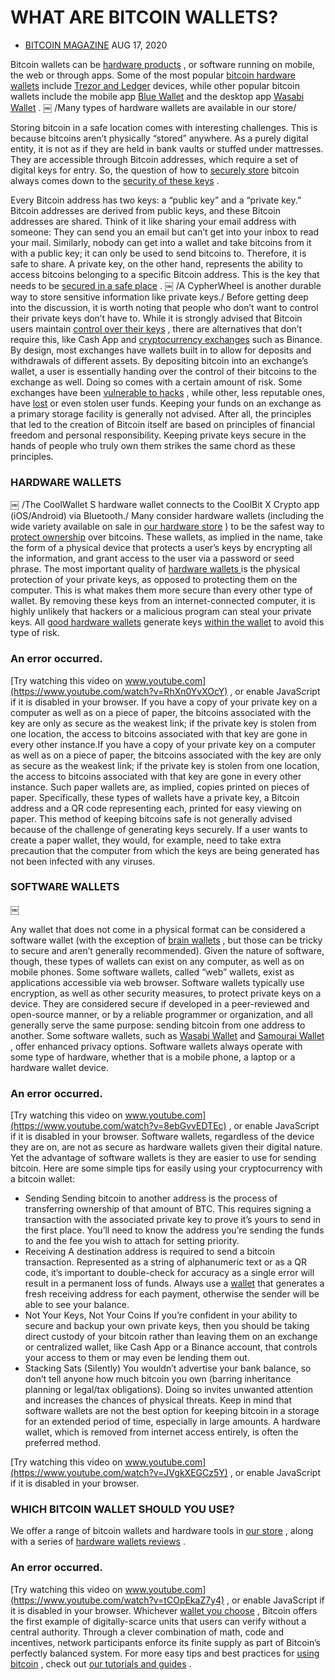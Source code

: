 # WHAT ARE BITCOIN WALLETS?
*  [BITCOIN MAGAZINE](https://bitcoinmagazine.com/authors/bitcoin-magazine) AUG 17, 2020


Bitcoin wallets can be  [hardware products](https://store.bitcoinmagazine.com/collections/hardware) , or software running on mobile, the web or through apps. Some of the most popular  [bitcoin hardware wallets](https://bitcoinmagazine.com/reviews/bitcoin-wallet-reviews-whats-the-best-hardware-wallet-on-the-market)  include  [Trezor and Ledger](https://store.bitcoinmagazine.com/collections/hardware)  devices, while other popular bitcoin wallets include the mobile app  [Blue Wallet](https://bitcoinmagazine.com/guides/bitcoin-wallets-for-beginners-part-three-installing-blue-wallet)  and the desktop app  [Wasabi Wallet](https://bitcoinmagazine.com/culture/wasabi-wallet-2-0-announced-focusing-on-privacy-ahead-of-mass-adoption) . 
 [￼](https://store.bitcoinmagazine.com/collections/hardware/products/ledger-nano-s) 
/Many types of hardware wallets are available in our store/

Storing bitcoin in a safe location comes with interesting challenges. This is because bitcoins aren’t physically “stored” anywhere. As a purely digital entity, it is not as if they are held in bank vaults or stuffed under mattresses. They are accessible through Bitcoin addresses, which require a set of digital keys for entry. So, the question of how to [ securely store](https://store.bitcoinmagazine.com/collections/hardware/products/billfodl-custom-engraved-with-bitcoin-2020-logo)  bitcoin always comes down to the  [security of these keys](https://bitcoinmagazine.com/guides/how-to-keep-bitcoins-safe) .

Every Bitcoin address has two keys: a “public key” and a “private key.” Bitcoin addresses are derived from public keys, and these Bitcoin addresses are shared. Think of it like sharing your email address with someone: They can send you an email but can’t get into your inbox to read your mail. Similarly, nobody can get into a wallet and take bitcoins from it with a public key; it can only be used to send bitcoins to. Therefore, it is safe to share.
A private key, on the other hand, represents the ability to access bitcoins belonging to a specific Bitcoin address. This is the key that needs to be  [secured in a safe place](https://store.bitcoinmagazine.com/collections/hardware/products/engraved-cypherwheel-by-cyphersafe) .
 [￼](https://store.bitcoinmagazine.com/collections/hardware/products/engraved-cypherwheel-by-cyphersafe) 
/A CypherWheel is another durable way to store sensitive information like private keys./
Before getting deep into the discussion, it is worth noting that people who don’t want to control their private keys don’t have to. While it is strongly advised that Bitcoin users maintain  [control over their keys](https://bitcoinmagazine.com/guides/bitcoin-wallets-for-beginners-part-one-self-custody-and-avoiding-kyc) , there are alternatives that don’t require this, like Cash App and  [cryptocurrency exchanges](https://bitcoinmagazine.com/guides/what-are-bitcoin-exchanges)  such as Binance. By design, most exchanges have wallets built in to allow for deposits and withdrawals of different assets. 
By depositing bitcoin into an exchange’s wallet, a user is essentially handing over the control of their bitcoins to the exchange as well. Doing so comes with a certain amount of risk. Some exchanges have been  [vulnerable to hacks](https://bitcoinmagazine.com/business/another-cryptocurrency-exchange-hack-hits-japan) , while other, less reputable ones, have  [lost](https://bitcoinmagazine.com/culture/cryptocurrency-exchanges-170-million-nano-coin-loss-sparks-outrage)  or even stolen user funds.
Keeping your funds on an exchange as a primary storage facility is generally not advised. After all, the principles that led to the creation of Bitcoin itself are based on principles of financial freedom and personal responsibility. Keeping private keys secure in the hands of people who truly own them strikes the same chord as these principles.
### HARDWARE WALLETS
 [￼](https://store.bitcoinmagazine.com/collections/hardware/products/coolwallet-s-by-coolbitx) 
/The CoolWallet S hardware wallet connects to the CoolBit X Crypto app (iOS/Android) via Bluetooth./
Many consider hardware wallets (including the wide variety available on sale in  [our hardware store](https://store.bitcoinmagazine.com/collections/hardware) ) to be the safest way to  [protect ownership](https://bitcoinmagazine.com/industry-events/proof-of-keys-a-critical-test-for-bitcoin#:~:text=For%20example%2C%20a%20Bitcoin%20private,anyone%20can%20have%20that%20power.)  over bitcoins. These wallets, as implied in the name, take the form of a physical device that protects a user’s keys by encrypting all the information, and grant access to the user via a password or seed phrase.
The most important quality of  [hardware wallets ](https://www.youtube.com/watch?v=tCOpEkaZ7y4) is the physical protection of your private keys, as opposed to protecting them on the computer. This is what makes them more secure than every other type of wallet.
By removing these keys from an internet-connected computer, it is highly unlikely that hackers or a malicious program can steal your private keys. All  [good hardware wallets](https://www.youtube.com/watch?v=yzJ9bRFkwmo&t=7s)  generate keys  [within the wallet](https://www.youtube.com/watch?v=RhXn0YvXOcY)  to avoid this type of risk.

### An error occurred.
 [Try watching this video on www.youtube.com](https://www.youtube.com/watch?v=RhXn0YvXOcY) , or enable JavaScript if it is disabled in your browser.
If you have a copy of your private key on a computer as well as on a piece of paper, the bitcoins associated with the key are only as secure as the weakest link; if the private key is stolen from one location, the access to bitcoins associated with that key are gone in every other instance.If you have a copy of your private key on a computer as well as on a piece of paper, the bitcoins associated with the key are only as secure as the weakest link; if the private key is stolen from one location, the access to bitcoins associated with that key are gone in every other instance.
Such paper wallets are, as implied, copies printed on pieces of paper. Specifically, these types of wallets have a private key, a Bitcoin address and a QR code representing each, printed for easy viewing on paper. This method of keeping bitcoins safe is not generally advised because of the challenge of generating keys securely. If a user wants to create a paper wallet, they would, for example, need to take extra precaution that the computer from which the keys are being generated has not been infected with any viruses.
### SOFTWARE WALLETS
*￼*

Any wallet that does not come in a physical format can be considered a software wallet (with the exception of  [brain wallets](https://bitcoinmagazine.com/articles/brain-wallets-the-what-and-the-how-1333845334) , but those can be tricky to secure and aren’t generally recommended). Given the nature of software, though, these types of wallets can exist on any computer, as well as on mobile phones. Some software wallets, called “web” wallets, exist as applications accessible via web browser.
Software wallets typically use encryption, as well as other security measures, to protect private keys on a device. They are considered secure if developed in a peer-reviewed and open-source manner, or by a reliable programmer or organization, and all generally serve the same purpose: sending bitcoin from one address to another. Some software wallets, such as  [Wasabi Wallet](https://www.youtube.com/watch?v=tCOpEkaZ7y4&t=62s)  and  [Samourai Wallet](https://www.youtube.com/watch?v=8ebGvvEDTEc) , offer enhanced privacy options. Software wallets always operate with some type of hardware, whether that is a mobile phone, a laptop or a hardware wallet device. 

### An error occurred.
 [Try watching this video on www.youtube.com](https://www.youtube.com/watch?v=8ebGvvEDTEc) , or enable JavaScript if it is disabled in your browser.
Software wallets, regardless of the device they are on, are not as secure as hardware wallets given their digital nature. Yet the advantage of software wallets is they are easier to use for sending bitcoin. Here are some simple tips for easily using your cryptocurrency with a bitcoin wallet:
* Sending
Sending bitcoin to another address is the process of transferring ownership of that amount of BTC. This requires signing a transaction with the associated private key to prove it’s yours to send in the first place. You’ll need to know the address you’re sending the funds to and the fee you wish to attach for setting priority.
* Receiving
A destination address is required to send a bitcoin transaction. Represented as a string of alphanumeric text or as a QR code, it’s important to double-check for accuracy as a single error will result in a permanent loss of funds. Always use a  [wallet](https://www.youtube.com/watch?v=JVgkXEGCz5Y&t=6s)  that generates a fresh receiving address for each payment, otherwise the sender will be able to see your balance. 
* Not Your Keys, Not Your Coins
If you’re confident in your ability to secure and backup your own private keys, then you should be taking direct custody of your bitcoin rather than leaving them on an exchange or centralized wallet, like Cash App or a Binance account, that controls your access to them or may even be lending them out.
* Stacking Sats (Silently)
You wouldn’t advertise your bank balance, so don’t tell anyone how much bitcoin you own (barring inheritance planning or legal/tax obligations). Doing so invites unwanted attention and increases the chances of physical threats. 
Keep in mind that software wallets are not the best option for keeping bitcoin in a storage for an extended period of time, especially in large amounts. A hardware wallet, which is removed from internet access entirely, is often the preferred method.


 [Try watching this video on www.youtube.com](https://www.youtube.com/watch?v=JVgkXEGCz5Y) , or enable JavaScript if it is disabled in your browser.
### WHICH BITCOIN WALLET SHOULD YOU USE?
We offer a range of bitcoin wallets and hardware tools in  [our store](https://store.bitcoinmagazine.com/) , along with a series of  [hardware wallets reviews](https://bitcoinmagazine.com/reviews/bitcoin-wallet-reviews-whats-the-best-hardware-wallet-on-the-market) . 

### An error occurred.
 [Try watching this video on www.youtube.com](https://www.youtube.com/watch?v=tCOpEkaZ7y4) , or enable JavaScript if it is disabled in your browser.
Whichever  [wallet you choose](https://bitcoin.org/en/choose-your-wallet) , Bitcoin offers the first example of digitally-scarce units that users can verify without a central authority. Through a clever combination of math, code and incentives, network participants enforce its finite supply as part of Bitcoin’s perfectly balanced system. For more easy tips and best practices for  [using bitcoin](https://bitcoinmagazine.com/culture/everything-you-need-to-use-bitcoin-safely-from-beginner-to-expert) , check out  [our tutorials and guides](https://bitcoinmagazine.com/guides) . 


